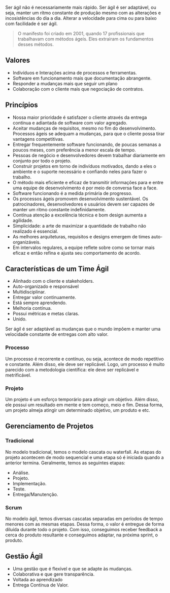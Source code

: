 Ser ágil não é necessariamente mais rápido. Ser ágil é ser adaptável, ou seja, manter um rítmo constante de produção mesmo com as alterações e incosistências do dia a dia. Alterar a velocidade para cima ou para baixo com facilidade é ser ágil.

> O manifesto foi criado em 2001, quando 17 profissionais que trabalhavam com métodos ágeis. Eles extrairam os fundamentos desses métodos.
## Valores
- Indivíduos e Interações acima de processos e ferramentas.
- Software em funcionamento mais que documentação abrangente.
- Responder a mudanças mais que seguir um plano
- Colaboração com o cliente mais que negociação de contratos.
## Princípios
- Nossa maior prioridade é satisfazer o cliente através da entrega contínua e adiantada de software com valor agregado.
- Aceitar mudanças de requisitos, mesmo no fim do desenvolvimento. Processos ágeis se adequam a mudanças, para que o cliente possa tirar vantagens competitivas.
- Entregar frequentemente software funcionando, de poucas semanas a poucos meses, com preferência a menor escala de tempo.
- Pessoas de negócio e desenvolvedores devem trabalhar diariamente em conjunto por todo o projeto.
- Construir projetos em torno de indivíduos motivados, dando a eles o ambiente e o suporte necessário e confiando neles para fazer o trabalho.
- O método mais eficiente e eficaz de transmitir informações para e entre uma equipe de desenvolvimento é por meio de conversa face a face.
- Software funcionando é a medida primária de progresso.
- Os processos ágeis promovem desenvolvimento sustentável. Os patrocinadores, desenvolvedores e usuários devem ser capazes de manter um ritmo constante indefinidamente.
- Contínua atenção a excelência técnica e bom design aumenta a agilidade.
- Simplicidade: a arte de maximizar a quantidade de trabalho não realizado é essencial.
- As melhores arquiteturas, requisitos e designs emergem de times auto-organizáveis.
- Em intervalos regulares, a equipe reflete sobre como se tornar mais eficaz e então refina e ajusta seu comportamento de acordo.
## Características de um Time Ágil
- Alinhado com o cliente e stakeholders.
- Auto-organizado e responsável
- Multidisciplinar.
- Entregar valor continuamente.
- Está sempre aprendendo.
- Melhoria contínua.
- Possui métricas e metas claras.
- Unido.

Ser ágil é ser adaptável as mudanças que o mundo impõem e manter uma velocidade constante de entregas com alto valor.

### Processo
Um processo é recorrente e contínuo, ou seja, acontece de modo repetitivo e constante. Além disso, ele deve ser replicável. Logo, um processo é muito parecido com a metodologia científica: ele deve ser replicável e metrificável.

### Projeto
Um projeto é um esforço temporário para atingir um objetivo. Além disso, ele possui um resultado em mente e tem começo, meio e fim. Dessa forma, um projeto almeja atingir um determinado objetivo, um produto e etc.

## Gerenciamento de Projetos
### Tradicional
No modelo tradicional, temos o modelo cascata ou waterfall. As etapas do projeto acontecem de modo sequencial e uma etapa só é iniciada quando a anterior termina. Geralmente, temos as seguintes etapas:
- Análise.
- Projeto.
- Implementação.
- Teste.
- Entrega/Manutenção.

### Scrum
No modelo ágil, temos diversas cascatas separadas em períodos de tempo menores com as mesmas etapas. Dessa forma, o valor é entregue de forma diluída durante todo o projeto. Com isso, conseguimos receber feedback a cerca do produto resultante e conseguimos adaptar, na próxima sprint, o produto.

## Gestão Ágil
- Uma gestão que é flexível e que se adapte às mudanças.
- Colaborativa e que gere transparência.
- Voltada ao aprendizado
- Entrega Contínua de Valor.